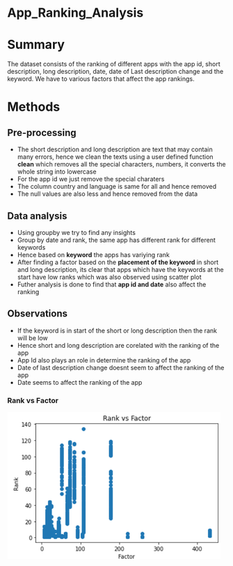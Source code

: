 # App_Ranking_Analysis
# Summary
The dataset consists of the ranking of different apps with the app id, short description, long description, date, date of Last description change	and the keyword. We have to various factors that affect the app rankings.
# Methods
## Pre-processing
* The short description and long description are text that may contain many errors, hence we clean the texts using a user defined function **clean** which removes all the special characters, numbers, it converts the whole string into lowercase
* For the app id we just remove the special charaters
* The column country and language is same for all and hence removed
* The null values are also less and hence removed from the data
## Data analysis
* Using groupby we try to find any insights
* Group by date and rank, the same app has different rank for different keywords 
* Hence based on **keyword** the apps has variying rank
* After finding a factor based on the **placement of the keyword** in short and long description, its clear that apps which have the keywords at the start have low ranks which was also observed using scatter plot
* Futher analysis is done to find that **app id and date** also affect the ranking
## Observations
* If the keyword is in start of the short or long description then the rank will be low
* Hence short and long description are corelated with the ranking of the app
* App Id also plays an role in determine the ranking of the app
* Date of last description change doesnt seem to affect the ranking of the app
* Date seems to affect the ranking of the app
### Rank vs Factor
![picture alt](scatter_plot.png)
